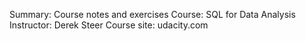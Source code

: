 Summary: Course notes and exercises
Course: SQL for Data Analysis
Instructor: Derek Steer
Course site: udacity.com
